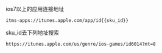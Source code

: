 ios7以上的应用连接地址
```
itms-apps://itunes.apple.com/app/id{{sku_id}}
```

sku_id去下列地址搜索
```
https://itunes.apple.com/us/genre/ios-games/id6014?mt=8
```